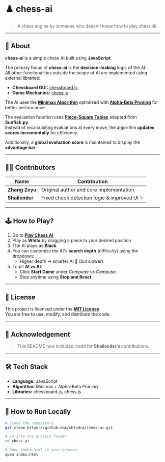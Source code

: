 # ♟️ chess-ai

> A chess engine by someone who doesn't know how to play chess 😄  

---

## 📌 About

**chess-ai** is a simple chess AI built using **JavaScript**.

The primary focus of **chess-ai** is the **decision-making** logic of the AI.  
All other functionalities outside the scope of AI are implemented using external libraries:

- **Chessboard GUI:** [chessboard.js](https://chessboardjs.com/)
- **Game Mechanics:** [chess.js](https://github.com/jhlywa/chess.js)

The AI uses the **[Minimax Algorithm](https://en.wikipedia.org/wiki/Minimax)** optimized with **[Alpha-Beta Pruning](https://en.wikipedia.org/wiki/Alpha%E2%80%93beta_pruning)** for better performance.  

The evaluation function uses **[Piece-Square Tables](https://www.chessprogramming.org/Piece-Square_Tables)** adapted from **Sunfish.py**.  
Instead of recalculating evaluations at every move, the algorithm **updates scores incrementally** for efficiency.  

Additionally, a **global evaluation score** is maintained to display the **advantage bar**.

---

## 👨‍💻 Contributors

| Name           | Contribution                                    |
|---------------|--------------------------------------------------|
| **Zhang Zeyu** | Original author and core implementation          |
| **Shailender** | Fixed check detection logic & improved UI ✨      |

---

## 🕹️ How to Play?

1. Go to **[Play Chess AI](https://zeyu2001.github.io/chess-ai/)**.
2. Play as **White** by dragging a piece to your desired position.
3. The AI plays as **Black**.
4. You can customize the AI's **search depth** (difficulty) using the dropdown:
   - Higher depth → smarter AI 🤖 (but slower).
5. To pit **AI vs AI**:
   - Click **Start Game** under *Computer vs Computer*.
   - Stop anytime using **Stop and Reset**.

---

## 📜 License

This project is licensed under the **[MIT License](LICENSE)**.  
You are free to use, modify, and distribute the code.

---

## 🙌 Acknowledgement

> This README now includes credit for **Shailender’s** contributions.

---

## 🛠️ Tech Stack

- **Language:** JavaScript
- **Algorithm:** Minimax + Alpha-Beta Pruning
- **Libraries:** chessboard.js, chess.js

---

## 🚀 How to Run Locally

```bash
# Clone the repository
git clone https://github.com/shlndra/chess-ai.git

# Go into the project folder
cd chess-ai

# Open index.html in your browser
open index.html
